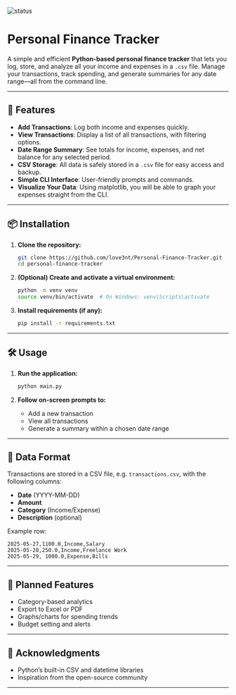 ![status](https://img.shields.io/badge/status-WIP-yellow)


# Personal Finance Tracker

A simple and efficient **Python-based personal finance tracker** that lets you log, store, and analyze all your income and expenses in a `.csv` file. Manage your transactions, track spending, and generate summaries for any date range—all from the command line.

---

## 🚀 Features

- **Add Transactions**: Log both income and expenses quickly.
- **View Transactions**: Display a list of all transactions, with filtering options.
- **Date Range Summary**: See totals for income, expenses, and net balance for any selected period.
- **CSV Storage**: All data is safely stored in a `.csv` file for easy access and backup.
- **Simple CLI Interface**: User-friendly prompts and commands.
- **Visualize Your Data**: Using matplotlib, you will be able to graph your expenses straight from the CLI.

---

## 📦 Installation

1. **Clone the repository:**
    ```bash
    git clone https://github.com/love3nt/Personal-Finance-Tracker.git
    cd personal-finance-tracker
    ```

2. **(Optional) Create and activate a virtual environment:**
    ```bash
    python -m venv venv
    source venv/bin/activate  # On Windows: venv\Scripts\activate
    ```

3. **Install requirements (if any):**
    ```bash
    pip install -r requirements.txt
    ```

---

## 🛠️ Usage

1. **Run the application:**
    ```bash
    python main.py
    ```

2. **Follow on-screen prompts to:**
    - Add a new transaction
    - View all transactions
    - Generate a summary within a chosen date range

---

## 📁 Data Format

Transactions are stored in a CSV file, e.g. `transactions.csv`, with the following columns:
- **Date** (YYYY-MM-DD)
- **Amount**
- **Category** (Income/Expense)
- **Description** (optional)


Example row:
```
2025-05-27,1100.0,Income,Salary
2025-05-28,250.0,Income,Freelance Work
2025-05-29, 1000.0,Expense,Bills
```

---

## 📝 Planned Features

- Category-based analytics
- Export to Excel or PDF
- Graphs/charts for spending trends
- Budget setting and alerts

---

## 🙌 Acknowledgments

- Python’s built-in CSV and datetime libraries
- Inspiration from the open-source community

---
